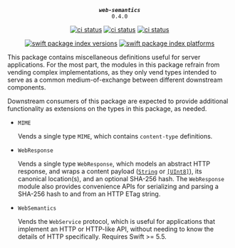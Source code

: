 <div align="center">
  
***`web-semantics`***<br>`0.4.0`
  
[![ci status](https://github.com/kelvin13/swift-resource/actions/workflows/build.yml/badge.svg)](https://github.com/kelvin13/swift-resource/actions/workflows/build.yml)
[![ci status](https://github.com/kelvin13/swift-resource/actions/workflows/build-devices.yml/badge.svg)](https://github.com/kelvin13/swift-resource/actions/workflows/build-devices.yml)
[![ci status](https://github.com/kelvin13/swift-resource/actions/workflows/build-windows.yml/badge.svg)](https://github.com/kelvin13/swift-resource/actions/workflows/build-windows.yml)


[![swift package index versions](https://img.shields.io/endpoint?url=https%3A%2F%2Fswiftpackageindex.com%2Fapi%2Fpackages%2Fkelvin13%2Fswift-resource%2Fbadge%3Ftype%3Dswift-versions)](https://swiftpackageindex.com/kelvin13/swift-resource)
[![swift package index platforms](https://img.shields.io/endpoint?url=https%3A%2F%2Fswiftpackageindex.com%2Fapi%2Fpackages%2Fkelvin13%2Fswift-resource%2Fbadge%3Ftype%3Dplatforms)](https://swiftpackageindex.com/kelvin13/swift-resource)

</div>

This package contains miscellaneous definitions useful for server applications. For the most part, the modules in this package refrain from vending complex implementations, as they only vend types intended to serve as a common medium-of-exchange between different downstream components.

Downstream consumers of this package are expected to provide additional functionality as extensions on the types in this package, as needed.

*   `MIME` 

    Vends a single type `MIME`, which contains `content-type` definitions.

*   `WebResponse`

    Vends a single type `WebResponse`, which models an abstract HTTP response, and wraps a content payload ([`String`](https://swiftinit.org/reference/swift/string) or [`[UInt8]`](https://swiftinit.org/reference/swift/array)), its canonical location(s), and an optional SHA-256 hash. The `WebResponse` module also provides convenience APIs for serializing and parsing a SHA-256 hash to and from an HTTP ETag string.

*   `WebSemantics`

    Vends the `WebService` protocol, which is useful for applications that implement an HTTP or HTTP-like API, without needing to know the details of HTTP specifically. Requires Swift >= 5.5.
